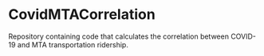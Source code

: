 # CovidMTACorrelation
Repository containing code that calculates the correlation between COVID-19 and MTA transportation ridership.
